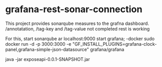 # grafana-rest-sonar-connection
This project provides sonarqube measures to the grafna dashboard. /annotatation, /tag-key and /tag-value not completed rest is working

For this,
  start sonarqube ar localhost:9000
  start grafana;
    -docker 
      sudo docker run -d -p 3000:3000 -e "GF_INSTALL_PLUGINS=grafana-clock-panel,grafana-simple-json-datasource" grafana/grafana

 java -jar exposeapi-0.0.1-SNAPSHOT.jar